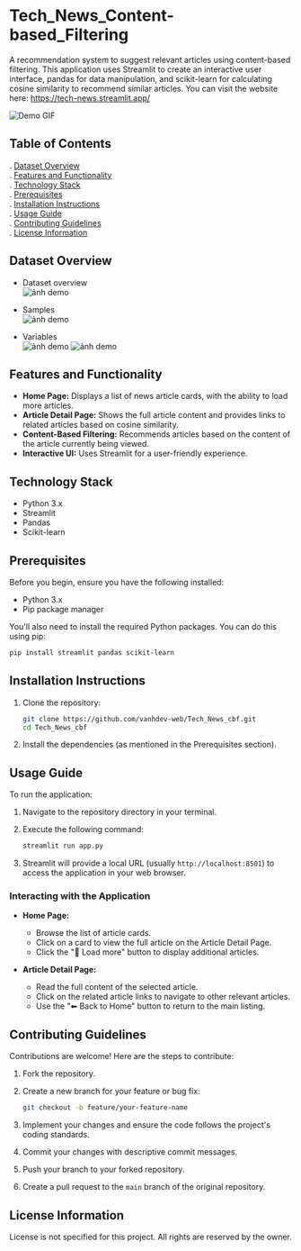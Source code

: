 # Tech_News_Content-based_Filtering

A recommendation system to suggest relevant articles using content-based filtering. This application uses Streamlit to create an interactive user interface, pandas for data manipulation, and scikit-learn for calculating cosine similarity to recommend similar articles.
You can visit the website here: https://tech-news.streamlit.app/  


![Demo GIF](https://drive.google.com/uc?export=view&id=1HJC0Rtqulvn2hJdqdzer0Jkrp1M6Ydif)
## Table of Contents

. [Dataset Overview](#dataset-overview)  
. [Features and Functionality](#features-and-functionality)  
. [Technology Stack](#technology-stack)  
. [Prerequisites](#prerequisites)  
. [Installation Instructions](#installation-instructions)  
. [Usage Guide](#usage-guide)  
. [Contributing Guidelines](#contributing-guidelines)  
. [License Information](#license-information)

## Dataset Overview
* Dataset overview  
![ảnh demo](https://drive.google.com/uc?export=view&id=1lZYIvsyDenC2Lugs2jzYjyzy_r2mz3Nh)


* Samples   
![ảnh demo](https://drive.google.com/uc?export=view&id=1BNeSTo03p3J5upoYYlTTyHUpbF3ml4By)


* Variables  
![ảnh demo](https://drive.google.com/uc?export=view&id=1-TMavcG6kOtGIfCc0hVqlWB0ZNEeCXe8)
![ảnh demo](https://drive.google.com/uc?export=view&id=1UEOHRa9rSFogOQV8SIaldk0dCn1hZqS_)

  
  


## Features and Functionality

*   **Home Page:** Displays a list of news article cards, with the ability to load more articles.
*   **Article Detail Page:** Shows the full article content and provides links to related articles based on cosine similarity.
*   **Content-Based Filtering:** Recommends articles based on the content of the article currently being viewed.
*   **Interactive UI:** Uses Streamlit for a user-friendly experience.

## Technology Stack

*   Python 3.x
*   Streamlit
*   Pandas
*   Scikit-learn

## Prerequisites

Before you begin, ensure you have the following installed:

*   Python 3.x
*   Pip package manager

You'll also need to install the required Python packages. You can do this using pip:

```bash
pip install streamlit pandas scikit-learn
```

## Installation Instructions

1.  Clone the repository:

    ```bash
    git clone https://github.com/vanhdev-web/Tech_News_cbf.git
    cd Tech_News_cbf
    ```

2.  Install the dependencies (as mentioned in the Prerequisites section).

## Usage Guide

To run the application:

1.  Navigate to the repository directory in your terminal.
2.  Execute the following command:

    ```bash
    streamlit run app.py
    ```

3.  Streamlit will provide a local URL (usually `http://localhost:8501`) to access the application in your web browser.

### Interacting with the Application

*   **Home Page:**
    *   Browse the list of article cards.
    *   Click on a card to view the full article on the Article Detail Page.
    *   Click the "📄 Load more" button to display additional articles.

*   **Article Detail Page:**
    *   Read the full content of the selected article.
    *   Click on the related article links to navigate to other relevant articles.
    *   Use the "⬅ Back to Home" button to return to the main listing.


## Contributing Guidelines

Contributions are welcome! Here are the steps to contribute:

1.  Fork the repository.
2.  Create a new branch for your feature or bug fix:

    ```bash
    git checkout -b feature/your-feature-name
    ```

3.  Implement your changes and ensure the code follows the project's coding standards.
4.  Commit your changes with descriptive commit messages.
5.  Push your branch to your forked repository.
6.  Create a pull request to the `main` branch of the original repository.

## License Information

License is not specified for this project. All rights are reserved by the owner.
